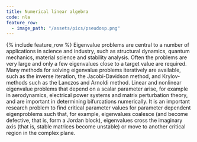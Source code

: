 ```yaml
---
title: Numerical linear algebra
code: nla
feature_row:
  - image_path: "/assets/pics/pseudosp.png"  
---
```

{% include feature_row %}
Eigenvalue problems are central to a number of applications in science and industry, such as structural dynamics, quantum mechanics, material science and stability analysis. Often the problems are very large and only a few eigenvalues close to a target value are required. Many methods for solving eigenvalue problems iteratively are available, such as the inverse iteration, the Jacobi-Davidson method, and Krylov-methods such as the Lanczos and Arnoldi method. Linear and nonlinear eigenvalue problems that depend on a scalar parameter arise, for example in aerodynamics, electrical power systems and matrix perturbation theory, and are important in determining bifurcations numerically. It is an important research problem to find critical parameter values for parameter dependent eigenproblems such that, for example, eigenvalues coalesce (and become defective, that is, form a Jordan block), eigenvalues cross the imaginary axis (that is, stable matrices become unstable) or move to another critical region in the complex plane.